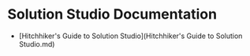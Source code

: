 # Solution Studio Documentation

- [Hitchhiker's Guide to Solution Studio](Hitchhiker's Guide to Solution Studio.md)
